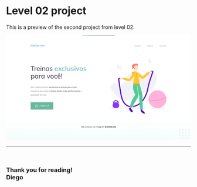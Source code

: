 # **Level 02 project**

This is a preview of the second project from level 02.
<br>

![preview](./Images/preview.png)

---
<br>

### **Thank you for reading!**<br/>Diego